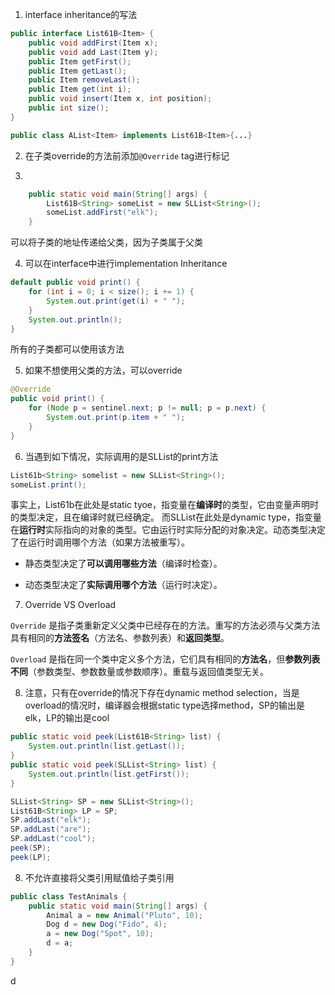 1. interface inheritance的写法
```java
public interface List61B<Item> {
    public void addFirst(Item x);
    public void add Last(Item y);
    public Item getFirst();
    public Item getLast();
    public Item removeLast();
    public Item get(int i);
    public void insert(Item x, int position);
    public int size();
}
```
```java
public class AList<Item> implements List61B<Item>{...}
```

2. 在子类override的方法前添加`@Override` tag进行标记

3. 
```java
	public static void main(String[] args) {
	    List61B<String> someList = new SLList<String>();
	    someList.addFirst("elk");
	}
```
可以将子类的地址传递给父类，因为子类属于父类

4. 可以在interface中进行implementation Inheritance
```java
default public void print() {
    for (int i = 0; i < size(); i += 1) {
        System.out.print(get(i) + " ");
    }
    System.out.println();
}
```
   所有的子类都可以使用该方法

5. 如果不想使用父类的方法，可以override
```java
@Override
public void print() {
    for (Node p = sentinel.next; p != null; p = p.next) {
        System.out.print(p.item + " ");
    }
}
```

6. 当遇到如下情况，实际调用的是SLList的print方法
```java
List61b<String> somelist = new SLList<String>();
someList.print();
```
事实上，List61b在此处是static tyoe，指变量在**编译时**的类型，它由变量声明时的类型决定，且在编译时就已经确定。
而SLList在此处是dynamic type，指变量在**运行时**实际指向的对象的类型。它由运行时实际分配的对象决定。动态类型决定了在运行时调用哪个方法（如果方法被重写）。
-   静态类型决定了**可以调用哪些方法**（编译时检查）。
    
-   动态类型决定了**实际调用哪个方法**（运行时决定）。

7. Override VS Overload

`Override` 是指子类重新定义父类中已经存在的方法。重写的方法必须与父类方法具有相同的**方法签名**（方法名、参数列表）和**返回类型**。

`Overload` 是指在同一个类中定义多个方法，它们具有相同的**方法名**，但**参数列表不同**（参数类型、参数数量或参数顺序）。重载与返回值类型无关。

8. 注意，只有在override的情况下存在dynamic method selection，当是overload的情况时，编译器会根据static type选择method，SP的输出是elk，LP的输出是cool
```java
public static void peek(List61B<String> list) {
    System.out.println(list.getLast());
}
public static void peek(SLList<String> list) {
    System.out.println(list.getFirst());
}

SLList<String> SP = new SLList<String>();
List61B<String> LP = SP;
SP.addLast("elk");
SP.addLast("are");
SP.addLast("cool");
peek(SP);
peek(LP);
```

8. 不允许直接将父类引用赋值给子类引用
```java
public class TestAnimals {  
    public static void main(String[] args) {  
        Animal a = new Animal("Pluto", 10);   
        Dog d = new Dog("Fido", 4);   
        a = new Dog("Spot", 10);  
        d = a;  
    }  
}
```
d
<!--stackedit_data:
eyJoaXN0b3J5IjpbMjAxNDE0OTgwMSwtMTIwODU4NzYzNywxMT
QzMDc1MzUyLC0xNDIyNDIyNDg4LC00NTIyMzkzODEsMjAyMzYz
NjY2MiwtMjY0NjQ5MjYzLC00Njk0NTM1NF19
-->